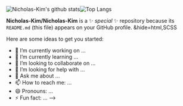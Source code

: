 ![Nicholas-Kim's github stats](https://github-readme-stats.vercel.app/api?username=Nicholas-Kim&count_private=true&show_icons=true&theme=graywhite)![Top Langs](https://github-readme-stats.vercel.app/api/top-langs/?username=Nicholas-kim&hide=html,scss&theme=graywhite)



**Nicholas-Kim/Nicholas-Kim** is a ✨ _special_ ✨ repository because its `README.md` (this file) appears on your GitHub profile. &hide=html,SCSS

Here are some ideas to get you started:

- 🔭 I’m currently working on ...
- 🌱 I’m currently learning ...
- 👯 I’m looking to collaborate on ...
- 🤔 I’m looking for help with ...
- 💬 Ask me about ...
- 📫 How to reach me: ...
- 😄 Pronouns: ...
- ⚡ Fun fact: ...
-->
